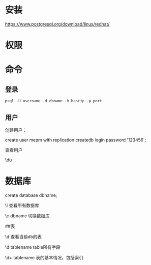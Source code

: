 # 安装

https://www.postgresql.org/download/linux/redhat/

# 权限



# 命令

## 登录

```
psql -U username -d dbname -h hostip -p port
```

## 用户

创建用户：

create user mepm with replication createdb login password '123456';

查看用户

\du

# 数据库

create database dbname;

\l 查看所有数据库

\c dbname 切换数据库



##表

\d 查看当前db的表

\d tablename table所有字段

\d+ tablename 表的基本情况，包括索引

